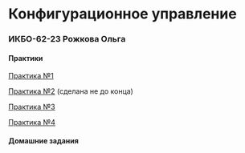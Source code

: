 # Конфигурационное управление
### ИКБО-62-23 Рожкова Ольга

#### Практики
[Практика №1](https://github.com/guezwhozbak/cfg/blob/main/practice1.md)

[Практика №2](https://github.com/guezwhozbak/cfg/blob/main/practice2.md) (сделана не до конца)

[Практика №3](https://github.com/guezwhozbak/cfg/blob/main/practice3.md) 

[Практика №4](https://github.com/guezwhozbak/cfg/blob/main/practice4.md) 

#### Домашние задания
